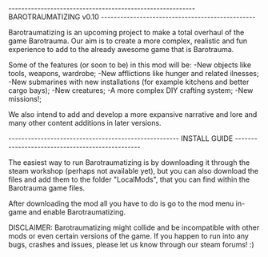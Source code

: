 ---------------------------------------------------------- BAROTRAUMATIZING v0.10 ------------------------------------------------

Barotraumatizing is an upcoming project to make a total overhaul of the game Barotrauma. Our aim is to create a more complex, realistic and fun experience to add to the already awesome game that is Barotrauma.

Some of the features (or soon to be) in this mod will be: 
    -New objects like tools, weapons, wardrobe;
    -New afflictions like hunger and related ilnesses;
    -New submarines with new installations (for example kitchens and better cargo bays);
    -New creatures;
    -A more complex DIY crafting system;
    -New missions!;
    
We also intend to add and develop a more expansive narrative and lore and many other content additions in later versions.

----------------------------------------------------- INSTALL GUIDE ------------------------------------------------

The easiest way to run Barotraumatizing is by downloading it through the steam workshop (perhaps not available yet), but you can also download the files and add them to the folder "LocalMods", that you can find within the Barotrauma game files.

After downloading the mod all you have to do is go to the mod menu in-game and enable Barotraumatizing.

DISCLAIMER: Barotraumatizing might collide and be incompatible with other mods or even certain versions of the game. If you happen to run into any bugs, crashes and issues, please let us know through our steam forums! :)
